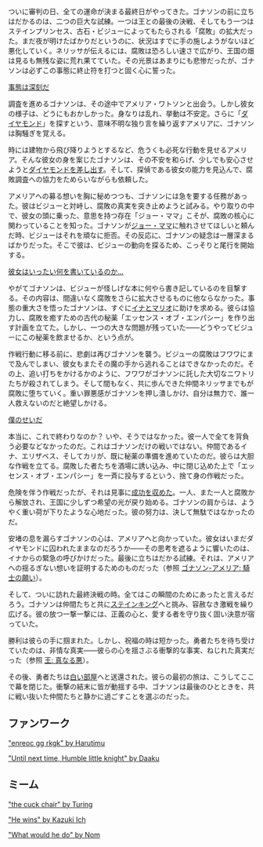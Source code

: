<!-- title: ゴナソン・G -->
<!-- status: 生存 -->

ついに審判の日、全ての運命が決まる最終日がやってきた。ゴナソンの前に立ちはだかるのは、二つの巨大な試練。一つは王との最後の決戦、そしてもう一つはステインプリンセス、古石・ビジューによってもたらされる「腐敗」の拡大だった。まだ夜が明けたばかりだというのに、状況はすでに手の施しようがないほど悪化していく。ネリッサが伝えるには、腐敗は恐ろしい速さで広がり、王国の畑は見るも無残な姿に荒れ果てていた。その光景はあまりにも悲惨だったが、ゴナソンは必ずこの事態に終止符を打つと固く心に誓った。

[事態は深刻だ](#embed:https://www.youtube.com/live/WvRIdaH107U?feature=shared&t=602)

調査を進めるゴナソンは、その途中でアメリア・ワトソンと出会う。しかし彼女の様子は、どうにもおかしかった。身なりは乱れ、挙動は不安定。さらに「[ダイヤモンド](https://www.youtube.com/live/WvRIdaH107U?feature=shared&t=727)」を探すという、意味不明な独り言を繰り返すアメリアに、ゴナソンは胸騒ぎを覚える。

時には建物から飛び降りようとするなど、危うくも必死な行動を見せるアメリア。そんな彼女の身を案じたゴナソンは、その不安を和らげ、少しでも安心させようと[ダイヤモンドを差し出す](https://www.youtube.com/live/WvRIdaH107U?feature=shared&t=1184)。そして、探偵である彼女の能力を見込んで、腐敗調査への協力をためらいながらも依頼した。

アメリアへの募る想いを胸に秘めつつも、ゴナソンには急を要する任務があった。彼はビジューと対峙し、腐敗の真実を突き止めようと試みる。やり取りの中で、彼女の頭に乗った、意思を持つ存在「ジョー・ママ」こそが、腐敗の核心に関わっていることを知った。ゴナソンが[ジョー・ママ](https://www.youtube.com/live/WvRIdaH107U?feature=shared&t=1606)に触れさせてほしいと頼んだ時、ビジューはそれを頑なに拒否。その反応に、ゴナソンの疑念は一層深まるばかりだった。そこで彼は、ビジューの動向を探るため、こっそりと尾行を開始する。

[彼女はいったい何を書いているのか…](#embed:https://www.youtube.com/live/WvRIdaH107U?si=s2n4Umcp_5FxRL8p&start=2535)

やがてゴナソンは、ビジューが怪しげな本に何やら書き記しているのを目撃する。その内容は、間違いなく腐敗をさらに拡大させるものに他ならなかった。事態の重大さを悟ったゴナソンは、すぐに[イナとマリオ](https://www.youtube.com/live/WvRIdaH107U?feature=shared&t=4187)に助けを求める。彼らは協力し、腐敗を癒すための古代の秘薬「エッセンス・オブ・エンパシー」を作り出す計画を立てた。しかし、一つの大きな問題が残っていた――どうやってビジューにこの秘薬を飲ませるか、という点が。

作戦行動に移る前に、悲劇は再びゴナソンを襲う。ビジューの腐敗はフワワにまで及んでしまい、彼女もまたその魔の手から逃れることはできなかったのだ。その上、追い打ちをかけるかのように、フワワがゴナソンに託した大切なニワトリたちが殺されてしまう。そして間もなく、共に歩んできた仲間ネリッサまでもが腐敗に堕ちていく。重い罪悪感がゴナソンを押し潰しかけ、自分は無力で、誰一人救えないのだと絶望しかける。

[僕のせいだ](#embed:https://www.youtube.com/live/WvRIdaH107U?feature=shared&t=6139)

本当に、これで終わりなのか？ いや、そうではなかった。彼一人で全てを背負う必要などなかったのだ。これはゴナソンだけの戦いではない。仲間であるイナ、エリザベス、そしてカリが、既に秘薬の準備を進めていたのだ。彼らは大胆な作戦を立てる。腐敗した者たちを酒場に誘い込み、中に閉じ込めた上で「エッセンス・オブ・エンパシー」を一斉に投与するという、捨て身の作戦だった。

危険を伴う作戦だったが、それは見事に[成功を収めた](https://www.youtube.com/live/WvRIdaH107U?feature=shared&t=7019)。一人、また一人と腐敗から解放され、王国に少しずつ希望の光が戻り始める。ゴナソンの肩からは、ようやく重い荷が下りたような心地だった。彼の努力は、決して無駄ではなかったのだ。

安堵の息を漏らすゴナソンの心は、アメリアへと向かっていた。彼女はいまだダイヤモンドに囚われたままなのだろうか――その思考を遮るように響いたのは、イナからの緊急の呼びかけだった。最後に立ちはだかる試練。それは、アメリアへの揺るぎない想いを証明するためのものだった（参照 [ゴナソン-アメリア: 騎士の願い](#edge:gigi-ame)）。

そして、ついに訪れた最終決戦の時。全てはこの瞬間のためにあったと言えるだろう。ゴナソンは仲間たちと共に[ステインキング](https://www.youtube.com/live/WvRIdaH107U?feature=shared&t=11048)へと挑み、容赦なき激戦を繰り広げる。彼の放つ一撃一撃には、正義の心と、愛する者を守り抜く固い決意が宿っていた。

勝利は彼らの手に掴まれた。しかし、祝福の時は短かった。勇者たちを待ち受けていたのは、非情な真実――彼らの心を揺さぶる衝撃的な事実、ねじれた真実だった（参照 [王: 真なる悪](#node:king)）。

その後、勇者たちは[白い部屋](https://www.youtube.com/live/WvRIdaH107U?feature=shared&t=12694)へと送還された。彼らの最初の旅は、こうしてここで幕を閉じた。衝撃の結末に皆が動揺する中、ゴナソンは最後のひとときを、共に戦い抜いた仲間たちと静かに過ごすことを選ぶのだった。

## ファンワーク

["enreoc gg rkgk" by Harutimu](https://x.com/harutimu_415/status/1862390625846304772)

["Until next time, Humble little knight" by Daaku](https://x.com/koizumi_arata/status/1833287158334939257)

## ミーム

["the cuck chair" by Turing](https://x.com/DoctorTuring/status/1831134511247089863)

["He wins" by Kazuki Ich](https://x.com/kazukiich/status/1832728799223673195)

["What would he do" by Nom](https://x.com/NomyWomy/status/1833337740441550885)
